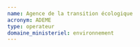 ```yaml
---
name: Agence de la transition écologique
acronym: ADEME
type: operateur
domaine_ministeriel: environnement
---
```

